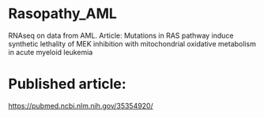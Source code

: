 # Rasopathy_AML
RNAseq on data from AML. 
Article: Mutations in RAS pathway induce synthetic lethality of MEK
inhibition with mitochondrial oxidative metabolism in acute myeloid
leukemia 

# Published article:
https://pubmed.ncbi.nlm.nih.gov/35354920/
